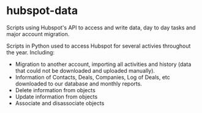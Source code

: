 # hubspot-data
Scripts using Hubspot's API to access and write data, day to day tasks and major account migration.

Scripts in Python used to access Hubspot for several activies throughout the year. 
Including:
- Migration to another account, importing all activities and history (data that could not be downloaded and uploaded manually).
- Information of Contacts, Deals, Companies, Log of Deals, etc downloaded to our database and monthly reports.
- Delete information from objects
- Update information from objects
- Associate and disassociate objects
